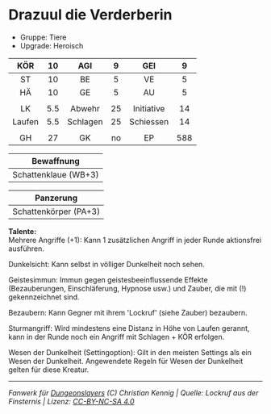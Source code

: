 # Drazuul die Verderberin  
- Gruppe: Tiere  
- Upgrade: Heroisch  

| KÖR | 10 | AGI | 9 | GEI | 9 |
| :-: | :-: | :-: | :-: | :-: | :-: |
| ST | 10 | BE | 5 | VE | 5 |
| HÄ | 10 | GE | 5 | AU | 5 |
|  |
| LK | 5.5 | Abwehr | 25 | Initiative | 14 |
| Laufen | 5.5 | Schlagen | 25 | Schiessen | 14 |
|  |
| GH | 27 | GK | no | EP | 588 |

| Bewaffnung |
| --- |
| Schattenklaue (WB+3) |


| Panzerung |
| --- |
| Schattenkörper (PA+3) |


**Talente:**  
Mehrere Angriffe (+1): Kann 1 zusätzlichen Angriff in jeder Runde aktionsfrei ausführen.

Dunkelsicht: Kann selbst in völliger Dunkelheit noch sehen.

Geistesimmun: Immun gegen geistesbeeinflussende Effekte (Bezauberungen, Einschläferung, Hypnose usw.) und Zauber, die mit (!) gekennzeichnet sind.

Bezaubern: Kann Gegner mit ihrem 'Lockruf' (siehe Zauber) bezaubern.

Sturmangriff: Wird mindestens eine Distanz in Höhe von Laufen gerannt, kann in der Runde noch ein Angriff mit Schlagen + KÖR erfolgen.

Wesen der Dunkelheit (Settingoption): Gilt in den meisten Settings als ein Wesen der Dunkelheit. Angewendete Regeln für Wesen der Dunkelheit gelten für diese Kreatur.





___
*Fanwerk für [Dungeonslayers](https://www.dungeonslayers.net/) (C) Christian Kennig | Quelle: Lockruf aus der Finsternis | Lizenz: [CC-BY-NC-SA 4.0](https://creativecommons.org/licenses/by-nc-sa/4.0/deed.de)*